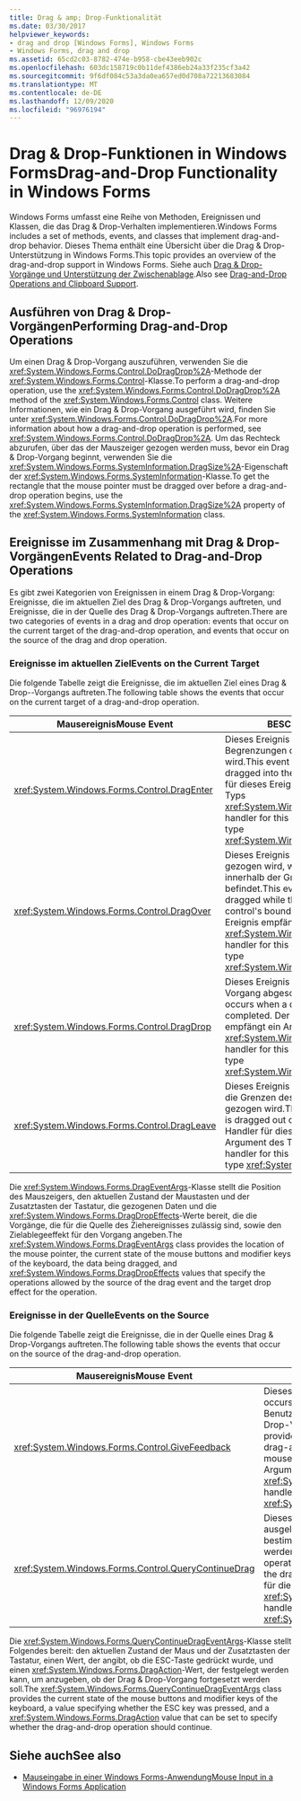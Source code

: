 ```yaml
---
title: Drag & amp; Drop-Funktionalität
ms.date: 03/30/2017
helpviewer_keywords:
- drag and drop [Windows Forms], Windows Forms
- Windows Forms, drag and drop
ms.assetid: 65cd2c03-8782-474e-b958-cbe43eeb902c
ms.openlocfilehash: 603dc158719c0b11def4386eb24a33f235cf3a42
ms.sourcegitcommit: 9f6df084c53a3da0ea657ed0d708a72213683084
ms.translationtype: MT
ms.contentlocale: de-DE
ms.lasthandoff: 12/09/2020
ms.locfileid: "96976194"
---
```

# <a name="drag-and-drop-functionality-in-windows-forms"></a><span data-ttu-id="8d3e5-102">Drag &amp; Drop-Funktionen in Windows Forms</span><span class="sxs-lookup"><span data-stu-id="8d3e5-102">Drag-and-Drop Functionality in Windows Forms</span></span>
<span data-ttu-id="8d3e5-103">Windows Forms umfasst eine Reihe von Methoden, Ereignissen und Klassen, die das Drag &amp; Drop-Verhalten implementieren.</span><span class="sxs-lookup"><span data-stu-id="8d3e5-103">Windows Forms includes a set of methods, events, and classes that implement drag-and-drop behavior.</span></span> <span data-ttu-id="8d3e5-104">Dieses Thema enthält eine Übersicht über die Drag &amp; Drop-Unterstützung in Windows Forms.</span><span class="sxs-lookup"><span data-stu-id="8d3e5-104">This topic provides an overview of the drag-and-drop support in Windows Forms.</span></span>  <span data-ttu-id="8d3e5-105">Siehe auch [Drag & Drop-Vorgänge und Unterstützung der Zwischenablage](./advanced/drag-and-drop-operations-and-clipboard-support.md).</span><span class="sxs-lookup"><span data-stu-id="8d3e5-105">Also see [Drag-and-Drop Operations and Clipboard Support](./advanced/drag-and-drop-operations-and-clipboard-support.md).</span></span>  
  
## <a name="performing-drag-and-drop-operations"></a><span data-ttu-id="8d3e5-106">Ausführen von Drag &amp; Drop-Vorgängen</span><span class="sxs-lookup"><span data-stu-id="8d3e5-106">Performing Drag-and-Drop Operations</span></span>  
 <span data-ttu-id="8d3e5-107">Um einen Drag &amp; Drop-Vorgang auszuführen, verwenden Sie die <xref:System.Windows.Forms.Control.DoDragDrop%2A>-Methode der <xref:System.Windows.Forms.Control>-Klasse.</span><span class="sxs-lookup"><span data-stu-id="8d3e5-107">To perform a drag-and-drop operation, use the <xref:System.Windows.Forms.Control.DoDragDrop%2A> method of the <xref:System.Windows.Forms.Control> class.</span></span> <span data-ttu-id="8d3e5-108">Weitere Informationen, wie ein Drag &amp; Drop-Vorgang ausgeführt wird, finden Sie unter <xref:System.Windows.Forms.Control.DoDragDrop%2A>.</span><span class="sxs-lookup"><span data-stu-id="8d3e5-108">For more information about how a drag-and-drop operation is performed, see <xref:System.Windows.Forms.Control.DoDragDrop%2A>.</span></span> <span data-ttu-id="8d3e5-109">Um das Rechteck abzurufen, über das der Mauszeiger gezogen werden muss, bevor ein Drag &amp; Drop-Vorgang beginnt, verwenden Sie die <xref:System.Windows.Forms.SystemInformation.DragSize%2A>-Eigenschaft der <xref:System.Windows.Forms.SystemInformation>-Klasse.</span><span class="sxs-lookup"><span data-stu-id="8d3e5-109">To get the rectangle that the mouse pointer must be dragged over before a drag-and-drop operation begins, use the <xref:System.Windows.Forms.SystemInformation.DragSize%2A> property of the <xref:System.Windows.Forms.SystemInformation> class.</span></span>  
  
## <a name="events-related-to-drag-and-drop-operations"></a><span data-ttu-id="8d3e5-110">Ereignisse im Zusammenhang mit Drag &amp; Drop-Vorgängen</span><span class="sxs-lookup"><span data-stu-id="8d3e5-110">Events Related to Drag-and-Drop Operations</span></span>  
 <span data-ttu-id="8d3e5-111">Es gibt zwei Kategorien von Ereignissen in einem Drag & Drop-Vorgang: Ereignisse, die im aktuellen Ziel des Drag &amp; Drop-Vorgangs auftreten, und Ereignisse, die in der Quelle des Drag &amp; Drop-Vorgangs auftreten.</span><span class="sxs-lookup"><span data-stu-id="8d3e5-111">There are two categories of events in a drag and drop operation: events that occur on the current target of the drag-and-drop operation, and events that occur on the source of the drag and drop operation.</span></span>  
  
### <a name="events-on-the-current-target"></a><span data-ttu-id="8d3e5-112">Ereignisse im aktuellen Ziel</span><span class="sxs-lookup"><span data-stu-id="8d3e5-112">Events on the Current Target</span></span>  
 <span data-ttu-id="8d3e5-113">Die folgende Tabelle zeigt die Ereignisse, die im aktuellen Ziel eines Drag &amp; Drop--Vorgangs auftreten.</span><span class="sxs-lookup"><span data-stu-id="8d3e5-113">The following table shows the events that occur on the current target of a drag-and-drop operation.</span></span>  
  
|<span data-ttu-id="8d3e5-114">Mausereignis</span><span class="sxs-lookup"><span data-stu-id="8d3e5-114">Mouse Event</span></span>|<span data-ttu-id="8d3e5-115">BESCHREIBUNG</span><span class="sxs-lookup"><span data-stu-id="8d3e5-115">Description</span></span>|  
|-----------------|-----------------|  
|<xref:System.Windows.Forms.Control.DragEnter>|<span data-ttu-id="8d3e5-116">Dieses Ereignis tritt auf, wenn ein Objekt in die Begrenzungen des Steuerelements gezogen wird.</span><span class="sxs-lookup"><span data-stu-id="8d3e5-116">This event occurs when an object is dragged into the control's bounds.</span></span> <span data-ttu-id="8d3e5-117">Der Handler für dieses Ereignis empfängt ein Argument des Typs <xref:System.Windows.Forms.DragEventArgs>.</span><span class="sxs-lookup"><span data-stu-id="8d3e5-117">The handler for this event receives an argument of type <xref:System.Windows.Forms.DragEventArgs>.</span></span>|  
|<xref:System.Windows.Forms.Control.DragOver>|<span data-ttu-id="8d3e5-118">Dieses Ereignis tritt auf, wenn ein Objekt gezogen wird, während sich der Mauszeiger innerhalb der Grenzen des Steuerelements befindet.</span><span class="sxs-lookup"><span data-stu-id="8d3e5-118">This event occurs when an object is dragged while the mouse pointer is within the control's bounds.</span></span> <span data-ttu-id="8d3e5-119">Der Handler für dieses Ereignis empfängt ein Argument des Typs <xref:System.Windows.Forms.DragEventArgs>.</span><span class="sxs-lookup"><span data-stu-id="8d3e5-119">The handler for this event receives an argument of type <xref:System.Windows.Forms.DragEventArgs>.</span></span>|  
|<xref:System.Windows.Forms.Control.DragDrop>|<span data-ttu-id="8d3e5-120">Dieses Ereignis tritt auf, wenn ein Drag &amp; Drop-Vorgang abgeschlossen wurde.</span><span class="sxs-lookup"><span data-stu-id="8d3e5-120">This event occurs when a drag-and-drop operation is completed.</span></span> <span data-ttu-id="8d3e5-121">Der Handler für dieses Ereignis empfängt ein Argument des Typs <xref:System.Windows.Forms.DragEventArgs>.</span><span class="sxs-lookup"><span data-stu-id="8d3e5-121">The handler for this event receives an argument of type <xref:System.Windows.Forms.DragEventArgs>.</span></span>|  
|<xref:System.Windows.Forms.Control.DragLeave>|<span data-ttu-id="8d3e5-122">Dieses Ereignis tritt auf, wenn ein Objekt über die Grenzen des Steuerelements nach außen gezogen wird.</span><span class="sxs-lookup"><span data-stu-id="8d3e5-122">This event occurs when an object is dragged out of the control's bounds.</span></span> <span data-ttu-id="8d3e5-123">Der Handler für dieses Ereignis empfängt ein Argument des Typs <xref:System.EventArgs>.</span><span class="sxs-lookup"><span data-stu-id="8d3e5-123">The handler for this event receives an argument of type <xref:System.EventArgs>.</span></span>|  
  
 <span data-ttu-id="8d3e5-124">Die <xref:System.Windows.Forms.DragEventArgs>-Klasse stellt die Position des Mauszeigers, den aktuellen Zustand der Maustasten und der Zusatztasten der Tastatur, die gezogenen Daten und die <xref:System.Windows.Forms.DragDropEffects>-Werte bereit, die die Vorgänge, die für die Quelle des Ziehereignisses zulässig sind, sowie den Zielablegeeffekt für den Vorgang angeben.</span><span class="sxs-lookup"><span data-stu-id="8d3e5-124">The <xref:System.Windows.Forms.DragEventArgs> class provides the location of the mouse pointer, the current state of the mouse buttons and modifier keys of the keyboard, the data being dragged, and <xref:System.Windows.Forms.DragDropEffects> values that specify the operations allowed by the source of the drag event and the target drop effect for the operation.</span></span>  
  
### <a name="events-on-the-source"></a><span data-ttu-id="8d3e5-125">Ereignisse in der Quelle</span><span class="sxs-lookup"><span data-stu-id="8d3e5-125">Events on the Source</span></span>  
 <span data-ttu-id="8d3e5-126">Die folgende Tabelle zeigt die Ereignisse, die in der Quelle eines Drag &amp; Drop-Vorgangs auftreten.</span><span class="sxs-lookup"><span data-stu-id="8d3e5-126">The following table shows the events that occur on the source of the drag-and-drop operation.</span></span>  
  
|<span data-ttu-id="8d3e5-127">Mausereignis</span><span class="sxs-lookup"><span data-stu-id="8d3e5-127">Mouse Event</span></span>|<span data-ttu-id="8d3e5-128">BESCHREIBUNG</span><span class="sxs-lookup"><span data-stu-id="8d3e5-128">Description</span></span>|  
|-----------------|-----------------|  
|<xref:System.Windows.Forms.Control.GiveFeedback>|<span data-ttu-id="8d3e5-129">Dieses Ereignis tritt während eines Ziehvorgangs auf.</span><span class="sxs-lookup"><span data-stu-id="8d3e5-129">This event occurs during a drag operation.</span></span> <span data-ttu-id="8d3e5-130">Es bietet die Möglichkeit, dem Benutzer einen visuellen Hinweis zu geben, dass der Drag &amp; Drop-Vorgang auftritt, z. B. Ändern des Mauszeigers.</span><span class="sxs-lookup"><span data-stu-id="8d3e5-130">It provides an opportunity to give a visual cue to the user that the drag-and-drop operation is occurring, such as changing the mouse pointer.</span></span> <span data-ttu-id="8d3e5-131">Der Handler für dieses Ereignis empfängt ein Argument des Typs <xref:System.Windows.Forms.GiveFeedbackEventArgs>.</span><span class="sxs-lookup"><span data-stu-id="8d3e5-131">The handler for this event receives an argument of type <xref:System.Windows.Forms.GiveFeedbackEventArgs>.</span></span>|  
|<xref:System.Windows.Forms.Control.QueryContinueDrag>|<span data-ttu-id="8d3e5-132">Dieses Ereignis wird während eines Drag & Drop-Vorgangs ausgelöst. Dadurch kann die Quelle des Ziehvorgangs bestimmen, ob der Drag &amp;amp; Drop-Vorgang abgebrochen werden soll.</span><span class="sxs-lookup"><span data-stu-id="8d3e5-132">This event is raised during a drag-and-drop operation and enables the drag source to determine whether the drag-and-drop operation should be canceled.</span></span> <span data-ttu-id="8d3e5-133">Der Handler für dieses Ereignis empfängt ein Argument des Typs <xref:System.Windows.Forms.QueryContinueDragEventArgs>.</span><span class="sxs-lookup"><span data-stu-id="8d3e5-133">The handler for this event receives an argument of type <xref:System.Windows.Forms.QueryContinueDragEventArgs>.</span></span>|  
  
 <span data-ttu-id="8d3e5-134">Die <xref:System.Windows.Forms.QueryContinueDragEventArgs>-Klasse stellt Folgendes bereit: den aktuellen Zustand der Maus und der Zusatztasten der Tastatur, einen Wert, der angibt, ob die ESC-Taste gedrückt wurde, und einen <xref:System.Windows.Forms.DragAction>-Wert, der festgelegt werden kann, um anzugeben, ob der Drag &amp; Drop-Vorgang fortgesetzt werden soll.</span><span class="sxs-lookup"><span data-stu-id="8d3e5-134">The <xref:System.Windows.Forms.QueryContinueDragEventArgs> class provides the current state of the mouse buttons and modifier keys of the keyboard, a value specifying whether the ESC key was pressed, and a <xref:System.Windows.Forms.DragAction> value that can be set to specify whether the drag-and-drop operation should continue.</span></span>  
  
## <a name="see-also"></a><span data-ttu-id="8d3e5-135">Siehe auch</span><span class="sxs-lookup"><span data-stu-id="8d3e5-135">See also</span></span>

- [<span data-ttu-id="8d3e5-136">Mauseingabe in einer Windows Forms-Anwendung</span><span class="sxs-lookup"><span data-stu-id="8d3e5-136">Mouse Input in a Windows Forms Application</span></span>](mouse-input-in-a-windows-forms-application.md)
